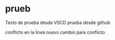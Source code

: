 
# prueb

Texto de prueba desde VSCD
prueba desde github

conflicto en la linea
nuevo cambio para conflicto
